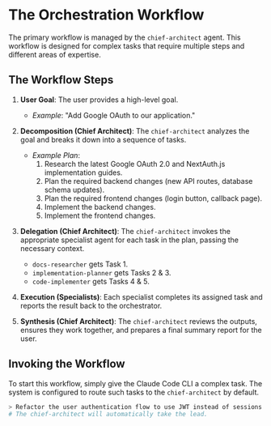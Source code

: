 # The Orchestration Workflow

The primary workflow is managed by the `chief-architect` agent. This workflow is designed for complex tasks that require multiple steps and different areas of expertise.

## The Workflow Steps

1.  **User Goal**: The user provides a high-level goal.
    - *Example*: "Add Google OAuth to our application."

2.  **Decomposition (Chief Architect)**: The `chief-architect` analyzes the goal and breaks it down into a sequence of tasks.
    - *Example Plan*:
        1.  Research the latest Google OAuth 2.0 and NextAuth.js implementation guides.
        2.  Plan the required backend changes (new API routes, database schema updates).
        3.  Plan the required frontend changes (login button, callback page).
        4.  Implement the backend changes.
        5.  Implement the frontend changes.

3.  **Delegation (Chief Architect)**: The `chief-architect` invokes the appropriate specialist agent for each task in the plan, passing the necessary context.
    - `docs-researcher` gets Task 1.
    - `implementation-planner` gets Tasks 2 & 3.
    - `code-implementer` gets Tasks 4 & 5.

4.  **Execution (Specialists)**: Each specialist completes its assigned task and reports the result back to the orchestrator.

5.  **Synthesis (Chief Architect)**: The `chief-architect` reviews the outputs, ensures they work together, and prepares a final summary report for the user.

## Invoking the Workflow

To start this workflow, simply give the Claude Code CLI a complex task. The system is configured to route such tasks to the `chief-architect` by default.

```bash
> Refactor the user authentication flow to use JWT instead of sessions.
# The chief-architect will automatically take the lead.
```

